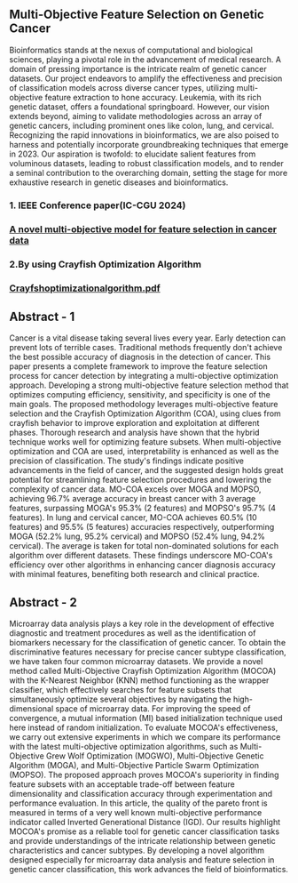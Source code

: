 ## Multi-Objective Feature Selection on Genetic Cancer 
Bioinformatics stands at the nexus of computational and biological
sciences, playing a pivotal role in the advancement of medical
research. A domain of pressing importance is the intricate realm of
genetic cancer datasets. Our project endeavors to amplify the
effectiveness and precision of classification models across diverse
cancer types, utilizing multi-objective feature extraction to hone
accuracy. Leukemia, with its rich genetic dataset, offers a
foundational springboard. However, our vision extends beyond,
aiming to validate methodologies across an array of genetic cancers,
including prominent ones like colon, lung, and cervical. Recognizing
the rapid innovations in bioinformatics, we are also poised to harness
and potentially incorporate groundbreaking techniques that emerge
in 2023. Our aspiration is twofold: to elucidate salient features from
voluminous datasets, leading to robust classification models, and to
render a seminal contribution to the overarching domain, setting the
stage for more exhaustive research in genetic diseases and
bioinformatics. 
### 1. IEEE Conference paper(IC-CGU 2024)
### [A novel multi-objective model for feature selection in cancer data](https://github.com/himanshu9178/Multi-Objective-Feature-Selection-on-Genetic-Cancer/blob/main/IEEE_Conference_Template%20(4).pdf)
### 2.By using Crayfish Optimization Algorithm
### [Crayfshoptimizationalgorithm.pdf](https://github.com/himanshu9178/Multi-Objective-Feature-Selection-on-Genetic-Cancer/files/12920941/Crayfshoptimizationalgorithm.pdf)


## Abstract - 1
Cancer is a vital disease taking several lives every year. Early detection can prevent lots of terrible cases. Traditional methods frequently don't achieve the best possible accuracy of diagnosis in the detection of cancer. This paper presents a complete framework to improve the feature selection process for cancer detection by integrating a multi-objective optimization approach. Developing a strong multi-objective feature selection method that optimizes computing efficiency, sensitivity, and specificity is one of the main goals. The proposed methodology leverages multi-objective feature selection and the Crayfish Optimization Algorithm (COA), using clues from crayfish behavior to improve exploration and exploitation at different phases. Thorough research and analysis have shown that the hybrid technique works well for optimizing feature subsets. When multi-objective optimization and COA are used, interpretability is enhanced as well as the precision of classification. The study's findings indicate positive advancements in the field of cancer, and the suggested design holds great potential for streamlining feature selection procedures and lowering the complexity of cancer data. MO-COA excels over MOGA and MOPSO, achieving 96.7\% average accuracy in breast cancer with 3 average features, surpassing MOGA's 95.3\% (2 features) and MOPSO's 95.7\% (4 features). In lung and cervical cancer, MO-COA achieves 60.5\% (10 features) and 95.5\% (5 features) accuracies respectively, outperforming MOGA (52.2\% lung, 95.2\% cervical) and MOPSO (52.4\% lung, 94.2\% cervical). The average is taken for total non-dominated solutions for each algorithm over different datasets. These findings underscore MO-COA's efficiency over other algorithms in enhancing cancer diagnosis accuracy with minimal features, benefiting both research and clinical practice.
## Abstract - 2
Microarray data analysis plays a key role in the development of effective diagnostic and treatment procedures as well as the identification of biomarkers necessary for the classification of genetic cancer. To obtain the discriminative features necessary for precise cancer subtype classification, we have taken four common microarray datasets. We provide a novel method called Multi-Objective Crayfish Optimization Algorithm (MOCOA) with the K-Nearest Neighbor (KNN) method functioning as the wrapper classifier, which effectively searches for feature subsets that simultaneously optimize several objectives by navigating the high-dimensional space of microarray data. For improving the speed of convergence, a mutual information (MI) based initialization technique used here instead of random initialization. To evaluate MOCOA's effectiveness, we carry out extensive experiments in which we compare its performance with the latest multi-objective optimization algorithms, such as Multi-Objective Grew Wolf Optimization (MOGWO), Multi-Objective Genetic Algorithm (MOGA), and Multi-Objective Particle Swarm Optimization (MOPSO). The proposed approach proves MOCOA's superiority in finding feature subsets with an acceptable trade-off between feature dimensionality and classification accuracy through experimentation and performance evaluation. In this article, the quality of the pareto front is measured in terms of a very well known multi-objective performance indicator called Inverted Generational Distance (IGD). Our results highlight MOCOA's promise as a reliable tool for genetic cancer classification tasks and provide understandings of the intricate relationship between genetic characteristics and cancer subtypes. By developing a novel algorithm designed especially for microarray data analysis and feature selection in genetic cancer classification, this work advances the field of bioinformatics.

